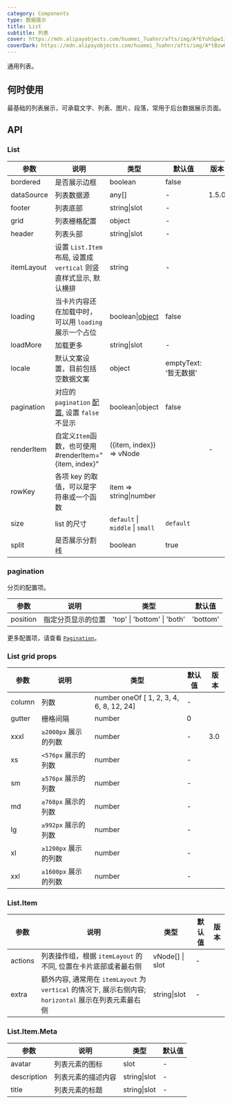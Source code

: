 ```yaml
---
category: Components
type: 数据展示
title: List
subtitle: 列表
cover: https://mdn.alipayobjects.com/huamei_7uahnr/afts/img/A*EYuhSpw1iSwAAAAAAAAAAAAADrJ8AQ/original
coverDark: https://mdn.alipayobjects.com/huamei_7uahnr/afts/img/A*tBzwQ7raKX8AAAAAAAAAAAAADrJ8AQ/original
---
```


通用列表。

## 何时使用

最基础的列表展示，可承载文字、列表、图片、段落，常用于后台数据展示页面。

## API

### List

| 参数 | 说明 | 类型 | 默认值 | 版本 |  |
| --- | --- | --- | --- | --- | --- |
| bordered | 是否展示边框 | boolean | false |  |  |
| dataSource | 列表数据源 | any\[] | - | 1.5.0 |  |
| footer | 列表底部 | string\|slot | - |  |  |
| grid | 列表栅格配置 | object | - |  |  |
| header | 列表头部 | string\|slot | - |  |  |
| itemLayout | 设置 `List.Item` 布局, 设置成 `vertical` 则竖直样式显示, 默认横排 | string | - |  |  |
| loading | 当卡片内容还在加载中时，可以用 `loading` 展示一个占位 | boolean\|[object](https://www.antdv.com/components/spin-cn/#API) | false |  |  |
| loadMore | 加载更多 | string\|slot | - |  |  |
| locale | 默认文案设置，目前包括空数据文案 | object | emptyText: '暂无数据' |  |  |
| pagination | 对应的 `pagination` [配置](https://www.antdv.com/components/pagination-cn/#API), 设置 `false` 不显示 | boolean\|object | false |  |  |
| renderItem | 自定义`Item`函数，也可使用 #renderItem="{item, index}" | ({item, index}) => vNode |  | - |  |
| rowKey | 各项 key 的取值，可以是字符串或一个函数 | item => string\|number |  |  |  |
| size | list 的尺寸 | `default` \| `middle` \| `small` | `default` |  |  |
| split | 是否展示分割线 | boolean | true |  |  |

### pagination

分页的配置项。

| 参数     | 说明               | 类型                        | 默认值   |
| -------- | ------------------ | --------------------------- | -------- |
| position | 指定分页显示的位置 | 'top' \| 'bottom' \| 'both' | 'bottom' |

更多配置项，请查看 [`Pagination`](https://www.antdv.com/components/pagination-cn/#API)。

### List grid props

| 参数   | 说明                 | 类型                                     | 默认值 | 版本 |
| ------ | -------------------- | ---------------------------------------- | ------ | ---- |
| column | 列数                 | number oneOf [ 1, 2, 3, 4, 6, 8, 12, 24] | -      |      |
| gutter | 栅格间隔             | number                                   | 0      |      |
| xxxl   | `≥2000px` 展示的列数 | number                                   | -      | 3.0  |
| xs     | `<576px` 展示的列数  | number                                   | -      |      |
| sm     | `≥576px` 展示的列数  | number                                   | -      |      |
| md     | `≥768px` 展示的列数  | number                                   | -      |      |
| lg     | `≥992px` 展示的列数  | number                                   | -      |      |
| xl     | `≥1200px` 展示的列数 | number                                   | -      |      |
| xxl    | `≥1600px` 展示的列数 | number                                   | -      |      |

### List.Item

| 参数 | 说明 | 类型 | 默认值 | 版本 |
| --- | --- | --- | --- | --- |
| actions | 列表操作组，根据 `itemLayout` 的不同, 位置在卡片底部或者最右侧 | vNode[] \| slot | - |
| extra | 额外内容, 通常用在 `itemLayout` 为 `vertical` 的情况下, 展示右侧内容; `horizontal` 展示在列表元素最右侧 | string\|slot | - |  |

### List.Item.Meta

| 参数        | 说明               | 类型         | 默认值 |
| ----------- | ------------------ | ------------ | ------ |
| avatar      | 列表元素的图标     | slot         | -      |
| description | 列表元素的描述内容 | string\|slot | -      |
| title       | 列表元素的标题     | string\|slot | -      |
